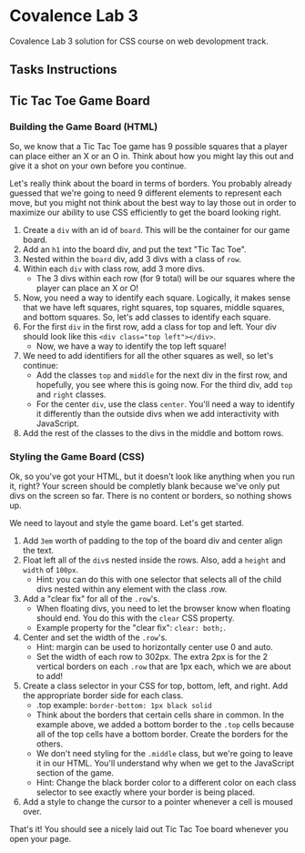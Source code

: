 # Covalence Lab 3
Covalence Lab 3 solution for CSS course on web devolopment track.

## Tasks Instructions

## Tic Tac Toe Game Board

### Building the Game Board (HTML)

So, we know that a Tic Tac Toe game has 9 possible squares that a player can place either an X or an O in. Think about how you might lay this out and give it a shot on your own before you continue.

Let's really think about the board in terms of borders. You probably already guessed that we're going to need 9 different elements to represent each move, but you might not think about the best way to lay those out in order to maximize our ability to use CSS efficiently to get the board looking right.

1. Create a `div` with an id of `board`. This will be the container for our game board.
2. Add an `h1` into the board div, and put the text "Tic Tac Toe".
3. Nested within the `board` div, add 3 divs with a class of `row`.
4. Within each `div` with class row, add 3 more divs.
    * The 3 divs within each row (for 9 total) will be our squares where the player can place an X or O!
5. Now, you need a way to identify each square. Logically, it makes sense that we have left squares, right squares, top squares, middle squares, and bottom squares. So, let's add classes to identify each square.
6. For the first `div` in the first row, add a class for top and left. Your div should look like this `<div class="top left"></div>`.
    * Now, we have a way to identify the top left square!
7. We need to add identifiers for all the other squares as well, so let's continue:
    * Add the classes `top` and `middle` for the next div in the first row, and hopefully, you see where this is going now. For the third div, add `top` and `right` classes.
    * For the center `div`, use the class `center`. You'll need a way to identify it differently than the outside divs when we add interactivity with JavaScript.
8. Add the rest of the classes to the divs in the middle and bottom rows.

### Styling the Game Board (CSS)

Ok, so you've got your HTML, but it doesn't look like anything when you run it, right? Your screen should be completly blank because we've only put divs on the screen so far. There is no content or borders, so nothing shows up.

We need to layout and style the game board. Let's get started.

1. Add `3em` worth of padding to the top of the board div and center align the text.
2. Float left all of the `div`s nested inside the rows. Also, add a `height` and `width` of `100px`.
    * Hint: you can do this with one selector that selects all of the child divs nested within any element with the class .row.
3. Add a "clear fix" for all of the `.row`'s.
    * When floating divs, you need to let the browser know when floating should end. You do this with the `clear` CSS property.
    * Example property for the "clear fix": `clear: both;`.
4. Center and set the width of the `.row`'s.
    * Hint: margin can be used to horizontally center use 0 and auto.
    * Set the width of each row to 302px. The extra 2px is for the 2 vertical borders on each `.row` that are 1px each, which we are about to add!
5. Create a class selector in your CSS for top, bottom, left, and right. Add the appropriate border side for each class.
    * .top example: `border-bottom: 1px black solid`
    * Think about the borders that certain cells share in common. In the example above, we added a bottom border to the `.top` cells because all of the top cells have a bottom border. Create the borders for the others.
    * We don't need styling for the `.middle` class, but we're going to leave it in our HTML. You'll understand why when we get to the JavaScript section of the game.
    * Hint: Change the black border color to a different color on each class selector to see exactly where your border is being placed.
6. Add a style to change the cursor to a pointer whenever a cell is moused over.

That's it! You should see a nicely laid out Tic Tac Toe board whenever you open your page.
